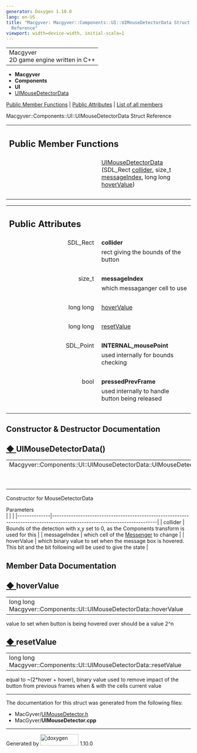 ```yaml
---
generator: Doxygen 1.10.0
lang: en-US
title: "Macgyver: Macgyver::Components::UI::UIMouseDetectorData Struct
  Reference"
viewport: width=device-width, initial-scale=1
---
```


<div id="top">

<div id="titlearea">

<table data-cellspacing="0" data-cellpadding="0">
<colgroup>
<col style="width: 100%" />
</colgroup>
<tbody>
<tr id="projectrow" class="odd">
<td id="projectalign"><div id="projectname">
Macgyver
</div>
<div id="projectbrief">
2D game engine written in C++
</div></td>
</tr>
</tbody>
</table>

</div>

<div id="main-nav">

</div>

<div id="nav-path" class="navpath">

- **Macgyver**
- **Components**
- **UI**
- <a
  href="struct_macgyver_1_1_components_1_1_u_i_1_1_u_i_mouse_detector_data.html"
  class="el">UIMouseDetectorData</a>

</div>

</div>

<div class="header">

<div class="summary">

[Public Member Functions](#pub-methods) \| [Public
Attributes](#pub-attribs) \| [List of all
members](struct_macgyver_1_1_components_1_1_u_i_1_1_u_i_mouse_detector_data-members.html)

</div>

<div class="headertitle">

<div class="title">

Macgyver::Components::UI::UIMouseDetectorData Struct Reference

</div>

</div>

</div>

<div class="contents">

<table class="memberdecls">
<colgroup>
<col style="width: 50%" />
<col style="width: 50%" />
</colgroup>
<tbody>
<tr class="odd heading">
<td colspan="2"><h2 id="public-member-functions"
class="groupheader"><span id="pub-methods"></span> Public Member
Functions</h2></td>
</tr>
<tr id="r_af0abf11f4055ab2cc41034a363484f98"
class="even memitem:af0abf11f4055ab2cc41034a363484f98">
<td class="memItemLeft" style="text-align: right;"
data-valign="top"> </td>
<td class="memItemRight" data-valign="bottom"><a
href="#af0abf11f4055ab2cc41034a363484f98"
class="el">UIMouseDetectorData</a> (SDL_Rect <a
href="#a9481c3eac3a136dd9ba539c33d4e6d7a" class="el">collider</a>,
size_t <a href="#a6c5d3215693cf39eb1a60d92fc983e0d"
class="el">messageIndex</a>, long long <a
href="#a1c5b9a178c29f0816de11c3791335af4"
class="el">hoverValue</a>)</td>
</tr>
<tr class="odd separator:af0abf11f4055ab2cc41034a363484f98">
<td colspan="2" class="memSeparator"> </td>
</tr>
</tbody>
</table>

<table class="memberdecls">
<colgroup>
<col style="width: 50%" />
<col style="width: 50%" />
</colgroup>
<tbody>
<tr class="odd heading">
<td colspan="2"><h2 id="public-attributes" class="groupheader"><span
id="pub-attribs"></span> Public Attributes</h2></td>
</tr>
<tr id="r_a9481c3eac3a136dd9ba539c33d4e6d7a"
class="even memitem:a9481c3eac3a136dd9ba539c33d4e6d7a">
<td class="memItemLeft" style="text-align: right;"
data-valign="top"><span id="a9481c3eac3a136dd9ba539c33d4e6d7a"></span>
SDL_Rect </td>
<td class="memItemRight"
data-valign="bottom"><strong>collider</strong></td>
</tr>
<tr class="odd memdesc:a9481c3eac3a136dd9ba539c33d4e6d7a">
<td class="mdescLeft"> </td>
<td class="mdescRight">rect giving the bounds of the button<br />
</td>
</tr>
<tr class="even separator:a9481c3eac3a136dd9ba539c33d4e6d7a">
<td colspan="2" class="memSeparator"> </td>
</tr>
<tr id="r_a6c5d3215693cf39eb1a60d92fc983e0d"
class="odd memitem:a6c5d3215693cf39eb1a60d92fc983e0d">
<td class="memItemLeft" style="text-align: right;"
data-valign="top"><span id="a6c5d3215693cf39eb1a60d92fc983e0d"></span>
size_t </td>
<td class="memItemRight"
data-valign="bottom"><strong>messageIndex</strong></td>
</tr>
<tr class="even memdesc:a6c5d3215693cf39eb1a60d92fc983e0d">
<td class="mdescLeft"> </td>
<td class="mdescRight">which messaganger cell to use<br />
</td>
</tr>
<tr class="odd separator:a6c5d3215693cf39eb1a60d92fc983e0d">
<td colspan="2" class="memSeparator"> </td>
</tr>
<tr id="r_a1c5b9a178c29f0816de11c3791335af4"
class="even memitem:a1c5b9a178c29f0816de11c3791335af4">
<td class="memItemLeft" style="text-align: right;"
data-valign="top">long long </td>
<td class="memItemRight" data-valign="bottom"><a
href="#a1c5b9a178c29f0816de11c3791335af4" class="el">hoverValue</a></td>
</tr>
<tr class="odd separator:a1c5b9a178c29f0816de11c3791335af4">
<td colspan="2" class="memSeparator"> </td>
</tr>
<tr id="r_ad3d77c6c0ea7eda3e6b2e18103b68d12"
class="even memitem:ad3d77c6c0ea7eda3e6b2e18103b68d12">
<td class="memItemLeft" style="text-align: right;"
data-valign="top">long long </td>
<td class="memItemRight" data-valign="bottom"><a
href="#ad3d77c6c0ea7eda3e6b2e18103b68d12" class="el">resetValue</a></td>
</tr>
<tr class="odd separator:ad3d77c6c0ea7eda3e6b2e18103b68d12">
<td colspan="2" class="memSeparator"> </td>
</tr>
<tr id="r_af74265e1378b3407046e92f150f938ff"
class="even memitem:af74265e1378b3407046e92f150f938ff">
<td class="memItemLeft" style="text-align: right;"
data-valign="top"><span id="af74265e1378b3407046e92f150f938ff"></span>
SDL_Point </td>
<td class="memItemRight"
data-valign="bottom"><strong>INTERNAL_mousePoint</strong></td>
</tr>
<tr class="odd memdesc:af74265e1378b3407046e92f150f938ff">
<td class="mdescLeft"> </td>
<td class="mdescRight">used internally for bounds checking<br />
</td>
</tr>
<tr class="even separator:af74265e1378b3407046e92f150f938ff">
<td colspan="2" class="memSeparator"> </td>
</tr>
<tr id="r_aea33e44b781e0d54297debb933c1fbeb"
class="odd memitem:aea33e44b781e0d54297debb933c1fbeb">
<td class="memItemLeft" style="text-align: right;"
data-valign="top"><span id="aea33e44b781e0d54297debb933c1fbeb"></span>
bool </td>
<td class="memItemRight"
data-valign="bottom"><strong>pressedPrevFrame</strong></td>
</tr>
<tr class="even memdesc:aea33e44b781e0d54297debb933c1fbeb">
<td class="mdescLeft"> </td>
<td class="mdescRight">used internally to handle button being
released<br />
</td>
</tr>
<tr class="odd separator:aea33e44b781e0d54297debb933c1fbeb">
<td colspan="2" class="memSeparator"> </td>
</tr>
</tbody>
</table>

## Constructor & Destructor Documentation

<span id="af0abf11f4055ab2cc41034a363484f98"></span>

## <span class="permalink">[◆ ](#af0abf11f4055ab2cc41034a363484f98)</span>UIMouseDetectorData()

<div class="memitem">

<div class="memproto">

|                                                                    |     |           |                                                 |
|--------------------------------------------------------------------|-----|-----------|-------------------------------------------------|
| Macgyver::Components::UI::UIMouseDetectorData::UIMouseDetectorData | (   | SDL_Rect  | <span class="paramname">*collider*, </span>     |
|                                                                    |     | size_t    | <span class="paramname">*messageIndex*, </span> |
|                                                                    |     | long long | <span class="paramname">*hoverValue*</span> )   |

</div>

<div class="memdoc">

Constructor for MouseDetectorData

Parameters  
|              |                                                                                                                          |
|--------------|--------------------------------------------------------------------------------------------------------------------------|
| collider     | Bounds of the detection with x,y set to 0, as the Components transform is used for this                                  |
| messageIndex | which cell of the <a href="class_macgyver_1_1_messenger.html" class="el">Messenger</a> to change                         |
| hoverValue   | which binary value to set when the message box is hovered. This bit and the bit following will be used to give the state |

</div>

</div>

## Member Data Documentation

<span id="a1c5b9a178c29f0816de11c3791335af4"></span>

## <span class="permalink">[◆ ](#a1c5b9a178c29f0816de11c3791335af4)</span>hoverValue

<div class="memitem">

<div class="memproto">

|                                                                     |
|---------------------------------------------------------------------|
| long long Macgyver::Components::UI::UIMouseDetectorData::hoverValue |

</div>

<div class="memdoc">

value to set when button is being hovered over should be a value 2^n

</div>

</div>

<span id="ad3d77c6c0ea7eda3e6b2e18103b68d12"></span>

## <span class="permalink">[◆ ](#ad3d77c6c0ea7eda3e6b2e18103b68d12)</span>resetValue

<div class="memitem">

<div class="memproto">

|                                                                     |
|---------------------------------------------------------------------|
| long long Macgyver::Components::UI::UIMouseDetectorData::resetValue |

</div>

<div class="memdoc">

equal to ~(2\*hover + hover), binary value used to remove impact of the
button from previous frames when & with the cells current value

</div>

</div>

------------------------------------------------------------------------

The documentation for this struct was generated from the following
files:

- MacGyver/<a href="_u_i_mouse_detector_8h_source.html"
  class="el">UIMouseDetector.h</a>
- MacGyver/**UIMouseDetector.cpp**

</div>

------------------------------------------------------------------------

<span class="small">Generated
by [<img src="doxygen.svg" class="footer" width="104" height="31"
alt="doxygen" />](https://www.doxygen.org/index.html) 1.10.0</span>
